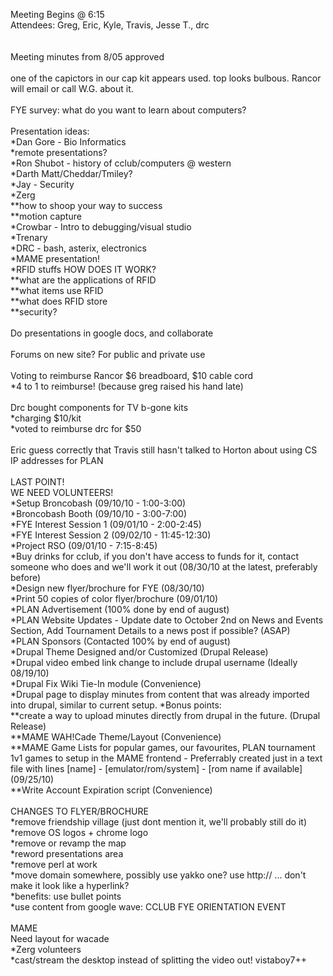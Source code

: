 Meeting Begins @ 6:15<br />
Attendees: Greg, Eric, Kyle, Travis, Jesse T., drc<br />
<br />
<br />
Meeting minutes from 8/05 approved<br />
<br />
one of the capictors in our cap kit appears used. top looks bulbous. Rancor will email or call W.G. about it.<br />
<br />
FYE survey: what do you want to learn about computers?<br />
<br />
Presentation ideas:<br />
*Dan Gore - Bio Informatics<br />
*remote presentations?<br />
*Ron Shubot - history of cclub/computers @ western<br />
*Darth Matt/Cheddar/Tmiley?<br />
*Jay - Security<br />
*Zerg <br />
**how to shoop your way to success<br />
**motion capture<br />
*Crowbar - Intro to debugging/visual studio<br />
*Trenary<br />
*DRC - bash, asterix, electronics<br />
*MAME presentation!<br />
*RFID stuffs HOW DOES IT WORK?<br />
**what are the applications of RFID<br />
**what items use RFID<br />
**what does RFID store<br />
**security?<br />
<br />
Do presentations in google docs, and collaborate<br />
<br />
Forums on new site? For public and private use<br />
<br />
Voting to reimburse Rancor $6 breadboard, $10 cable cord<br />
*4 to 1 to reimburse! (because greg raised his hand late)<br />
<br />
Drc bought components for TV b-gone kits<br />
*charging $10/kit<br />
*voted to reimburse drc for $50<br />
<br />
Eric guess correctly that Travis still hasn't talked to Horton about using CS IP addresses for PLAN<br />
<br />
LAST POINT!<br />
WE NEED VOLUNTEERS!<br />
*Setup Broncobash (09/10/10 - 1:00-3:00)<br />
*Broncobash Booth (09/10/10 - 3:00-7:00)<br />
*FYE Interest Session 1 (09/01/10 - 2:00-2:45)<br />
*FYE Interest Session 2 (09/02/10 - 11:45-12:30)<br />
*Project RSO (09/01/10 - 7:15-8:45)<br />
*Buy drinks for cclub, if you don't have access to funds for it, contact someone who does and we'll work it out (08/30/10 at the latest, preferably before)<br />
*Design new flyer/brochure for FYE (08/30/10)<br />
*Print 50 copies of color flyer/brochure (09/01/10)<br />
*PLAN Advertisement (100% done by end of august)<br />
*PLAN Website Updates - Update date to October 2nd on News and Events Section, Add Tournament Details to a news post if possible? (ASAP)<br />
*PLAN Sponsors (Contacted 100% by end of august)<br />
*Drupal Theme Designed and/or Customized (Drupal Release)<br />
*Drupal video embed link change to include drupal username (Ideally 08/19/10)<br />
*Drupal Fix Wiki Tie-In module (Convenience)<br />
*Drupal page to display minutes from content that was already imported into drupal, similar to current setup. *Bonus points: <br />
**create a way to upload minutes directly from drupal in the future. (Drupal Release)<br />
**MAME WAH!Cade Theme/Layout (Convenience)<br />
**MAME Game Lists for popular games, our favourites, PLAN tournament 1v1 games to setup in the MAME frontend - Preferrably created just in a text file with lines [name] - [emulator/rom/system] - [rom name if available] (09/25/10)<br />
**Write Account Expiration script (Convenience) <br />
<br />
CHANGES TO FLYER/BROCHURE<br />
*remove friendship village (just dont mention it, we'll probably still do it)<br />
*remove OS logos + chrome logo<br />
*remove or revamp the map<br />
*reword presentations area<br />
*remove perl at work<br />
*move domain somewhere, possibly use yakko one? use http:// ... don't make it look like a hyperlink?<br />
*benefits: use bullet points<br />
*use content from google wave: CCLUB FYE ORIENTATION EVENT<br />
<br />
MAME<br />
Need layout for wacade<br />
*Zerg volunteers<br />
*cast/stream the desktop instead of splitting the video out! vistaboy7++